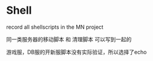 # Shell


record all shellscripts in the MN project

同一类服务器的移动脚本 和 清理脚本 可以写到一起的

游戏服，DB服的开新服脚本没有实际验证，所以选择了echo
